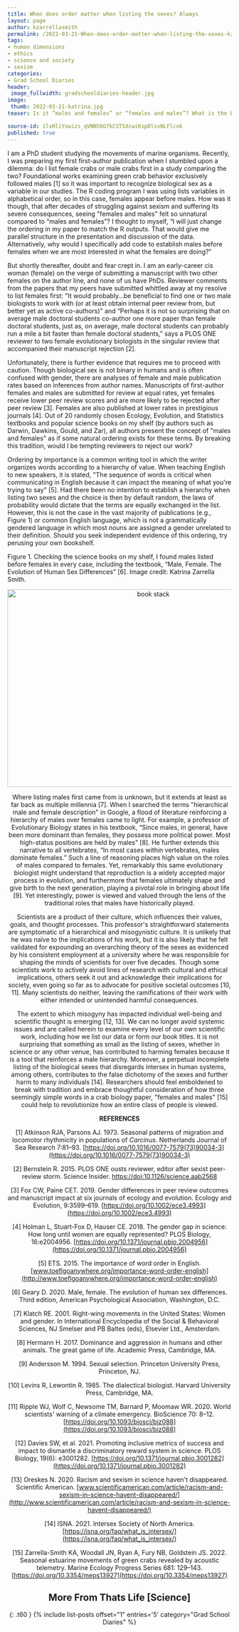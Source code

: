 ```yaml
---
title: When does order matter when listing the sexes? Always
layout: page
author: kzarrellasmith
permalink: /2022-03-21-When-does-order-matter-when-listing-the-sexes-kzarrellasmith/
tags:
- human dimensions
- ethics
- science and society
- sexism
categories:
- Grad School Diaries
header:
 image_fullwidth: gradschooldiaries-header.jpg
image:
 thumb: 2022-03-21-katrina.jpg
teaser: Is it “males and females” or “females and males”? What is the big difference and why might it matter.

source-id: 1lvHliYswizs_qVNNS6GTkCSTSXcwiKspDlsvNLFlcok
published: true
---
```


I am a PhD student studying the movements of marine organisms. Recently, I was preparing my first first-author publication when I stumbled upon a dilemma: do I list female crabs or male crabs first in a study comparing the two? Foundational works examining green crab behavior exclusively followed males [1] so it was important to recognize biological sex as a variable in our studies. The R coding program I was using lists variables in alphabetical order, so in this case, females appear before males. How was it though, that after decades of struggling against sexism and suffering its severe consequences, seeing "females and males" felt so unnatural compared to “males and females”? I thought to myself, “I will just change the ordering in my paper to match the R outputs. That would give me parallel structure in the presentation and discussion of the data. Alternatively, why would I specifically add code to establish males before females when we are most interested in what the females are doing?”

But shortly thereafter, doubt and fear crept in. I am an early-career cis woman (female) on the verge of submitting a manuscript with two other females on the author line, and none of us have PhDs. Reviewer comments from the papers that my peers have submitted whittled away at my resolve to list females first: "It would probably…be beneficial to find one or two male biologists to work with (or at least obtain internal peer review from, but better yet as active co-authors)" and “Perhaps it is not so surprising that on average male doctoral students co-author one more paper than female doctoral students, just as, on average, male doctoral students can probably run a mile a bit faster than female doctoral students," says a PLOS ONE reviewer to two female evolutionary biologists in the singular review that accompanied their manuscript rejection [2].

Unfortunately, there is further evidence that requires me to proceed with caution. Though biological sex is not binary in humans and is often confused with gender, there are analyses of female and male publication rates based on inferences from author names. Manuscripts of first-author females and males are submitted for review at equal rates, yet females receive lower peer review scores and are more likely to be rejected after peer review [3]. Females are also published at lower rates in prestigious journals [4]. Out of 20 randomly chosen Ecology, Evolution, and Statistics textbooks and popular science books on my shelf (by authors such as Darwin, Dawkins, Gould, and Zar), all authors present the concept of "males and females" as if some natural ordering exists for these terms. By breaking this tradition, would I be tempting reviewers to reject our work?

Ordering by importance is a common writing tool in which the writer organizes words according to a hierarchy of value. When teaching English to new speakers, it is stated, "The sequence of words is critical when communicating in English because it can impact the meaning of what you're trying to say" [5]. Had there been no intention to establish a hierarchy when listing two sexes and the choice is then by default random, the laws of probability would dictate that the terms are equally exchanged in the list. However, this is not the case in the vast majority of publications (e.g., Figure 1) or common English language, which is not a grammatically gendered language in which most nouns are assigned a gender unrelated to their definition. Should you seek independent evidence of this ordering, try perusing your own bookshelf.

Figure  1. Checking the science books on my shelf, I found males listed before females in every case, including the textbook, “Male, Female. The Evolution of Human Sex Differences” [6]. Image credit: Katrina Zarrella Smith.
<center><a data-flickr-embed="true" href="https://www.flickr.com/photos/187342690@N02/51955903380/in/dateposted-public/" title="book stack"><img src="https://live.staticflickr.com/65535/51955903380_a28e7f4b7b_z.jpg" width="640" height="444" alt="book stack"></a><script async src="//embedr.flickr.com/assets/client-code.js" charset="utf-8"></script><center>


Where listing males first came from is unknown, but it extends at least as far back as multiple millennia [7]. When I searched the terms "hierarchical male and female description" in Google, a flood of literature reinforcing a hierarchy of males over females came to light. For example, a professor of Evolutionary Biology states in his textbook, “Since males, in general, have been more dominant than females, they possess more political power. Most high-status positions are held by males” [8]. He further extends this narrative to all vertebrates, “In most cases within vertebrates, males dominate females.” Such a line of reasoning places high value on the roles of males compared to females. Yet, remarkably this same evolutionary biologist might understand that reproduction is a widely accepted major process in evolution, and furthermore that females ultimately shape and give birth to the next generation, playing a pivotal role in bringing about life [9]. Yet interestingly, power is viewed and valued through the lens of the traditional roles that males have historically played.

Scientists are a product of their culture, which influences their values, goals, and thought processes. This professor's straightforward statements are symptomatic of a hierarchical and misogynistic culture. It is unlikely that he was naïve to the implications of his work, but it is also likely that he felt validated for expounding an overarching theory of the sexes as evidenced by his consistent employment at a university where he was responsible for shaping the minds of scientists for over five decades. Though some scientists work to actively avoid lines of research with cultural and ethical implications, others seek it out and acknowledge their implications for society, even going so far as to advocate for positive societal outcomes [10, 11]. Many scientists do neither, leaving the ramifications of their work with either intended or unintended harmful consequences. 

The extent to which misogyny has impacted individual well-being and scientific thought is emerging [12, 13]. We can no longer avoid systemic issues and are called herein to examine every level of our own scientific work, including how we list our data or form our book titles. It is not surprising that something as small as the listing of sexes, whether in science or any other venue, has contributed to harming females because it is a tool that reinforces a male hierarchy. Moreover, a perpetual incomplete listing of the biological sexes that disregards intersex in human systems, among others, contributes to the false dichotomy of the sexes and further harm to many individuals [14]. Researchers should feel emboldened to break with tradition and embrace thoughtful consideration of how three seemingly simple words in a crab biology paper, "females and males" [15] could help to revolutionize how an entire class of people is viewed.

**REFERENCES**

[1] Atkinson RJA, Parsons AJ. 1973. Seasonal patterns of migration and locomotor rhythmicity in populations of *Carcinus*. Netherlands Journal of Sea Research 7:81–93. [https://doi.org/10.1016/0077-7579(73)90034-3](https://doi.org/10.1016/0077-7579(73)90034-3)

[2] Bernstein R. 2015. PLOS ONE ousts reviewer, editor after sexist peer-review storm. Science Insider. [https://doi:10.1126/science.aab2568](about:blank)

[3] Fox CW, Paine CET. 2019. Gender differences in peer review outcomes and manuscript impact at six journals of ecology and evolution. Ecology and Evolution, 9:3599–619. [https://doi.org/10.1002/ece3.4993](https://doi.org/10.1002/ece3.4993)

[4] Holman L, Stuart-Fox D, Hauser CE. 2018. The gender gap in science: How long until women are equally represented? PLOS Biology, 16:e2004956. [https://doi.org/10.1371/journal.pbio.2004956](https://doi.org/10.1371/journal.pbio.2004956)

[5] ETS. 2015. The importance of word order in English. [www.toeflgoanywhere.org/importance-word-order-english](http://www.toeflgoanywhere.org/importance-word-order-english)

[6] Geary D. 2020. Male, female. The evolution of human sex differences. Third edition, American Psychological Association, Washington, D.C.

[7] Klatch RE. 2001. Right-wing movements in the United States: Women and gender. In International Encyclopedia of the Social & Behavioral Sciences, NJ Smelser and PB Baltes (eds), Elsevier Ltd., Amsterdam.

[8] Hermann H. 2017. Dominance and aggression in humans and other animals. The great game of life. Academic Press, Cambridge, MA.

[9] Andersson M. 1994. Sexual selection. Princeton University Press, Princeton, NJ.

[10] Levins R, Lewontin R. 1985. The dialectical biologist. Harvard University Press, Cambridge, MA.

[11] Ripple WJ, Wolf C, Newsome TM, Barnard P, Moomaw WR. 2020. World scientists' warning of a climate emergency. BioScience 70: 8–12. [https://doi.org/10.1093/biosci/biz088](https://doi.org/10.1093/biosci/biz088)

[12] Davies SW, et al. 2021. Promoting inclusive metrics of success and impact to dismantle a discriminatory reward system in science. PLOS Biology, 19(6): e3001282. [https://doi.org/10.1371/journal.pbio.3001282](https://doi.org/10.1371/journal.pbio.3001282)

[13] Oreskes N. 2020. Racism and sexism in science haven't disappeared. Scientific American.  [www.scientificamerican.com/article/racism-and-sexism-in-science-havent-disappeared/](http://www.scientificamerican.com/article/racism-and-sexism-in-science-havent-disappeared/) 

[14] ISNA. 2021. Intersex Society of North America. [https://isna.org/faq/what_is_intersex/](https://isna.org/faq/what_is_intersex/)

[15] Zarrella-Smith KA, Woodall JN, Ryan A, Fury NB, Goldstein JS. 2022. Seasonal estuarine movements of green crabs revealed by acoustic telemetry. Marine Ecology Progress Series 681: 129–143. [https://doi.org/10.3354/meps13927](https://doi.org/10.3354/meps13927)

## More From Thats Life [Science]
{: .t60 }
{% include list-posts offset="1" entries='5' category="Grad School Diaries" %}

